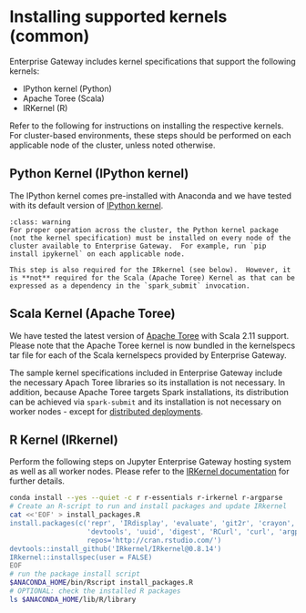 # Installing supported kernels (common)

Enterprise Gateway includes kernel specifications that support the following kernels:

- IPython kernel (Python)
- Apache Toree (Scala)
- IRKernel (R)

Refer to the following for instructions on installing the respective kernels. For cluster-based environments, these steps should be performed on each applicable node of the cluster, unless noted otherwise.

## Python Kernel (IPython kernel)

The IPython kernel comes pre-installed with Anaconda and we have tested with its default version of [IPython kernel](https://ipython.readthedocs.io/en/stable/).

```{admonition} Important!
:class: warning
For proper operation across the cluster, the Python kernel package (not the kernel specification) must be installed on every node of the cluster available to Enterprise Gateway.  For example, run `pip install ipykernel` on each applicable node.

This step is also required for the IRkernel (see below).  However, it is **not** required for the Scala (Apache Toree) Kernel as that can be expressed as a dependency in the `spark_submit` invocation.
```

## Scala Kernel (Apache Toree)

We have tested the latest version of [Apache Toree](https://toree.apache.org/) with Scala 2.11 support. Please note that the Apache Toree kernel is now bundled in the kernelspecs tar file for each of the Scala kernelspecs provided by Enterprise Gateway.

The sample kernel specifications included in Enterprise Gateway include the necessary Apach Toree libraries so its installation is not necessary. In addition, because Apache Toree targets Spark installations, its distribution can be achieved via `spark-submit` and its installation is not necessary on worker nodes - except for [distributed deployments](deploy-distributed.md).

## R Kernel (IRkernel)

Perform the following steps on Jupyter Enterprise Gateway hosting system as well as all worker nodes. Please refer to the [IRKernel documentation](https://irkernel.github.io/) for further details.

```Bash
conda install --yes --quiet -c r r-essentials r-irkernel r-argparse
# Create an R-script to run and install packages and update IRkernel
cat <<'EOF' > install_packages.R
install.packages(c('repr', 'IRdisplay', 'evaluate', 'git2r', 'crayon', 'pbdZMQ',
                   'devtools', 'uuid', 'digest', 'RCurl', 'curl', 'argparse'),
                   repos='http://cran.rstudio.com/')
devtools::install_github('IRkernel/IRkernel@0.8.14')
IRkernel::installspec(user = FALSE)
EOF
# run the package install script
$ANACONDA_HOME/bin/Rscript install_packages.R
# OPTIONAL: check the installed R packages
ls $ANACONDA_HOME/lib/R/library
```
